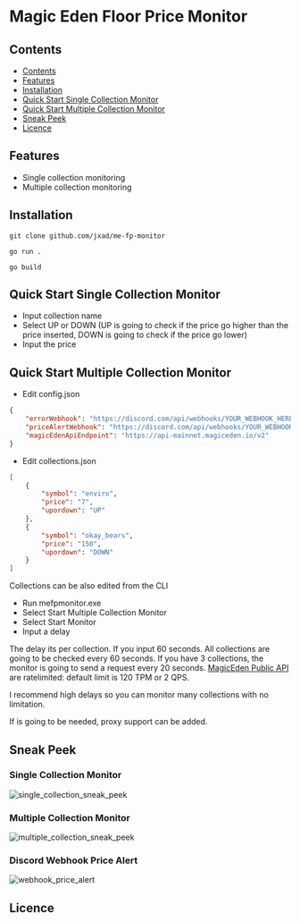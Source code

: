 # Magic Eden Floor Price Monitor
## Contents
- [Contents](#contents)
- [Features](#features)
- [Installation](#installation)
- [Quick Start Single Collection Monitor](#quick-start-single-collection-monitor)
- [Quick Start Multiple Collection Monitor](#quick-start-multiple-collection-monitor) 
- [Sneak Peek](#sneak-peek)
- [Licence](#licence)

## Features
- Single collection monitoring
- Multiple collection monitoring

## Installation
```
git clone github.com/jxad/me-fp-monitor
```

```
go run .
```

```
go build
```

## Quick Start Single Collection Monitor
- Input collection name
- Select UP or DOWN (UP is going to check if the price go higher than the price inserted, DOWN is going to check if the price go lower)
- Input the price

## Quick Start Multiple Collection Monitor
- Edit config.json
```json
{
    "errorWebhook": "https://discord.com/api/webhooks/YOUR_WEBHOOK_HERE",
    "priceAlertWebhook": "https://discord.com/api/webhooks/YOUR_WEBHOOK_HERE",
    "magicEdenApiEndpoint": "https://api-mainnet.magiceden.io/v2"
}
```
- Edit collections.json
```json
[
    {
        "symbol": "enviro",
        "price": "7",
        "upordown": "UP"
    },
    {
        "symbol": "okay_bears",
        "price": "150",
        "upordown": "DOWN"
    }
]
```
Collections can be also edited from the CLI

- Run mefpmonitor.exe
- Select Start Multiple Collection Monitor
- Select Start Monitor
- Input a delay
 
The delay its per collection. If you input 60 seconds. All collections are going to be checked every 60 seconds.
If you have 3 collections, the monitor is going to send a request every 20 seconds. [MagicEden Public API](https://api.magiceden.dev/) are ratelimited: default limit is 120 TPM or 2 QPS.

I recommend high delays so you can monitor many collections with no limitation.

If is going to be needed, proxy support can be added.

## Sneak Peek
### Single Collection Monitor
![single_collection_sneak_peek](https://user-images.githubusercontent.com/35408842/171857198-f302da22-fa29-4940-8fd3-f4091c5e1a39.gif)

### Multiple Collection Monitor
![multiple_collection_sneak_peek](https://user-images.githubusercontent.com/35408842/171858257-45d6b6b1-79dc-42d4-8da9-6e2f8392c4f8.gif)

### Discord Webhook Price Alert
![webhook_price_alert](https://user-images.githubusercontent.com/35408842/171857301-4a9a5a82-e7ee-4250-9a6e-2012e0c0ba6e.PNG)

## Licence
